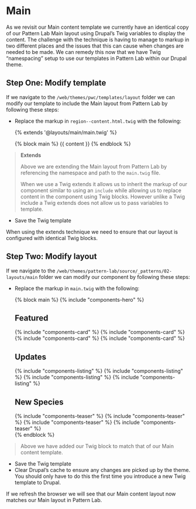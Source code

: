 # Main
As we revisit our Main content template we currently have an identical copy of our Pattern Lab Main layout using Drupal’s Twig variables to display the content.  The challenge with the technique is having to manage to markup in two different places and the issues that this can cause when changes are needed to be made.  We can remedy this now that we have Twig “namespacing” setup to use our templates in Pattern Lab within our Drupal theme.

## Step One: Modify template

If we navigate to the `/web/themes/pwc/templates/layout` folder we can modify our template to include the Main layout from Pattern Lab by following these steps:


- Replace the markup in `region--content.html.twig` with the following:


    {% extends '@layouts/main/main.twig' %}
    
    {% block main %}
      {{ content }}
    {% endblock %}


> **Extends**
> 
> Above we are extending the Main layout from Pattern Lab by referencing the namespace and path to the `main.twig` file.
> 
> When we use a Twig extends it allows us to inherit the markup of our component similar to using an `include` while allowing us to replace content in the component using Twig blocks.  However unlike a Twig include a Twig extends does not allow us to pass variables to template.


- Save the Twig template

When using the extends technique we need to ensure that our layout is configured with identical Twig blocks.

## Step Two: Modify layout

If we navigate to the `/web/themes/pattern-lab/source/_patterns/02-layouts/main` folder we can modify our component by following these steps:


- Replace the markup in `main.twig` with the following:


    <main id="main" class="main" role="main" tabindex="-1">
      {% block main %}
        {% include "components-hero" %}
        <section class="section">
          <div class="l-constrain">
            <div class="section__inner">
              <h2 class="section__title">Featured</h2>
              <div class="l-grid l-grid--cards">
                {% include "components-card" %}
                {% include "components-card" %}
                {% include "components-card" %}
                {% include "components-card" %}
              </div>
            </div>
          </div>
        </section>
        <section class="section section--alt">
          <div class="l-constrain">
            <div class="l-grid l-grid--50">
              <div class="section__col">
                <h2 class="section__title">Updates</h2>
                {% include "components-listing" %}
                {% include "components-listing" %}
                {% include "components-listing" %}
                {% include "components-listing" %}
              </div>
              <div class="section__col">
                <h2 class="section__title">New Species</h2>
                {% include "components-teaser" %}
                {% include "components-teaser" %}
                {% include "components-teaser" %}
                {% include "components-teaser" %}
              </div>
            </div>
          </div>
        </section>
      {% endblock %}
    </main>


> Above we have added our Twig block to match that of our Main content template.


- Save the Twig template
- Clear Drupal’s cache to ensure any changes are picked up by the theme.  You should only have to do this the first time you introduce a new Twig template to Drupal.

If we refresh the browser we will see that our Main content layout now matches our Main layout in Pattern Lab.


